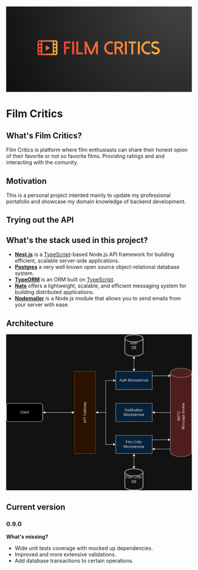 ![Film Critics Logo](resourses/film-critics-logo.png)

# Film Critics

## What's Film Critics?

Film Critics is platform where film enthusiasts can share their honest opion of their favorite or not so favorite films. Providing ratings and and interacting with the comunity.

## Motivation

This is a personal project intented mainly to update my professional portafolio and showcase my domain knowledge of backend development.

## Trying out the API

## What's the stack used in this project?

- **[Nest.js](https://nestjs.com/)** is a [TypeScript](https://www.typescriptlang.org/)-based Node.js API framework for building efficient, scalable server-side applications.
- **[Postgres](https://www.postgresql.org/)** a very well known open source object-relational database system.
- **[TypeORM](https://typeorm.io/)** is an ORM built on [TypeScript](https://www.typescriptlang.org/).
- **[Nats](https://nats.io/)** offers a lightweight, scalable, and efficient messaging system for building distributed applications.
- **[Nodemailer](https://nodemailer.com/)** is a Node.js module that allows you to send emails from your server with ease.

## Architecture

![Film Critics Architecture](resourses/film-critics-architecture.png)

## Current version

### 0.9.0

**What's missing?**

- Wide unit tests coverage with mocked up dependencies.
- Improved and more extensive validations.
- Add database transactions to certain operations.
